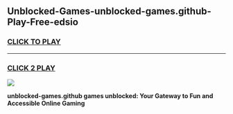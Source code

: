 
## Unblocked-Games-unblocked-games.github-Play-Free-edsio
<h3>
<a href="https://premium76.site?title=unblocked-games.github&ref=10A">CLICK TO PLAY</a></h3>
<hr>

<h3>
<a href="https://premium76.site?title=unblocked-games.github&ref=10A">CLICK 2 PLAY</a>
  
</h3>

<a href="https://premium76.site?title=unblocked-games.github&ref=10A"><img src="https://clearcache.store/games.png"></a>


**unblocked-games.github games unblocked: Your Gateway to Fun and Accessible Online Gaming**
